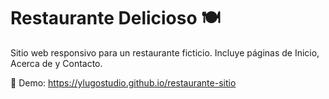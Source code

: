# Restaurante Delicioso 🍽️

Sitio web responsivo para un restaurante ficticio. Incluye páginas de Inicio, Acerca de y Contacto.

🔗 Demo: https://ylugostudio.github.io/restaurante-sitio
